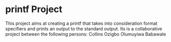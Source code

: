 # printf Project
This project aims at creating a printf that takes into consideration format specifiers and prints an output to the standard output.
Its is a collaborative project between the following persons:
Collins Ozigbo
Olumuyiwa Babawale
